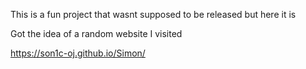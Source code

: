 This is a fun project that wasnt supposed to be released but here it is

Got the idea of a random website I visited

https://son1c-oj.github.io/Simon/
